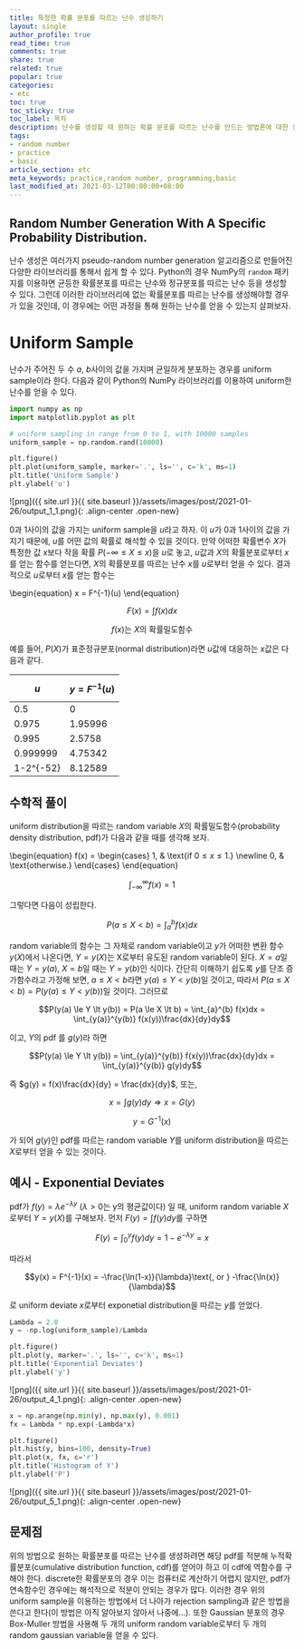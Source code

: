 ```yaml
---
title: 특정한 확률 분포를 따르는 난수 생성하기
layout: single
author_profile: true
read_time: true
comments: true
share: true
related: true
popular: true
categories:
- etc
toc: true
toc_sticky: true
toc_label: 목차
description: 난수를 생성할 때 원하는 확률 분포를 따르는 난수를 만드는 방법론에 대한 설명.
tags:
- random number
- practice
- basic
article_section: etc
meta_keywords: practice,random number, programming,basic
last_modified_at: 2021-03-12T00:00:00+08:00
---
```



## Random Number Generation With A Specific Probability Distribution.

난수 생성은 여러가지 pseudo-random number generation 알고리즘으로 만들어진 다양한 라이브러리를 통해서 쉽게 할 수 있다. Python의 경우 NumPy의 `random` 패키지를 이용하면 균등한 확률분포를 따르는 난수와 정규분포를 따르는 난수 등을 생성할 수 있다. 그런데 이러한 라이브러리에 없는 확률분포를 따르는 난수를 생성해야할 경우가 있을 것인데, 이 경우에는 어떤 과정을 통해 원하는 난수를 얻을 수 있는지 살펴보자.

# Uniform Sample

난수가 주어진 두 수 $a$, $b$사이의 값을 가지며 균일하게 분포하는 경우를 uniform sample이라 한다. 다음과 같이 Python의 NumPy 라이브러리를 이용하여 uniform한 난수를 얻을 수 있다.


```python
import numpy as np
import matplotlib.pyplot as plt

# uniform sampling in range from 0 to 1, with 10000 samples
uniform_sample = np.random.rand(10000)

plt.figure()
plt.plot(uniform_sample, marker='.', ls='', c='k', ms=1)
plt.title('Uniform Sample')
plt.ylabel('u')
```



![png]({{ site.url }}{{ site.baseurl }}/assets/images/post/2021-01-26/output_1_1.png){: .align-center .open-new}


0과 1사이의 값을 가지는 uniform sample을 $u$라고 하자. 이 $u$가 0과 1사이의 값을 가지기 때문에, $u$를 어떤 값의 확률로 해석할 수 있을 것이다. 만약 어떠한 확률변수 $X$가 특정한 값 $x$보다 작을 확률 $P(-\infty \le X \le x)$을 $u$로 놓고, $u$값과 $X$의 확률분포로부터 $x$를 얻는 함수를 얻는다면, $X$의 확률분포를 따르는 난수 $x$를 $u$로부터 얻을 수 있다. 결과적으로 $u$로부터 $x$를 얻는 함수는

\begin{equation}
x = F^{-1}(u)
\end{equation}

$$F(x) = \int f(x)dx$$

$$f(x) \text{는  } X\text{의  확률밀도함수}$$

예를 들어, $P(X)$가 표준정규분포(normal distribution)라면 $u$값에 대응하는 $x$값은 다음과 같다.

$u$ | $$y = F^{-1}(u)$$|
-------|--------|
0.5	| 0
0.975	| 1.95996
0.995	| 2.5758
0.999999	| 4.75342
1-2^{-52}	| 8.12589

## 수학적 풀이
uniform distribution을 따르는 random variable $X$의 확률밀도함수(probability density distribution, pdf)가 다음과 같을 때를 생각해 보자.

\begin{equation}
f(x) = \begin{cases}
1, & \text{if $0 \le x \le 1$.} \newline
0, & \text{otherwise.}
\end{cases}
\end{equation}

$$\int_{-\infty}^{\infty} f(x) = 1$$

그렇다면 다음이 성립한다.

$$P(a \le X \lt b) = \int_{a}^{b} f(x)dx$$

random variable의 함수는 그 자체로 random variable이고 $y$가 어떠한 변환 함수 $y(X)$에서 나온다면, $Y = y(X)$는 X로부터 유도된 random variable이 된다. $X=a$일 때는 $Y=y(a)$, $X=b$일 때는 $Y=y(b)$인 식이다.
간단히 이해하기 쉽도록 $y$를 단조 증가함수라고 가정해 보면, $a \le X \lt b$라면 $y(a) \le Y \lt y(b)$일 것이고, 따라서 $P(a \le X \lt b) = P(y(a) \le Y \lt y(b))$일 것이다.
그러므로

$$P(y(a) \le Y \lt y(b)) = P(a \le X \lt b) = \int_{a}^{b} f(x)dx = \int_{y(a)}^{y(b)} f(x(y))\frac{dx}{dy}dy$$

이고, $Y$의 pdf 를 $g(y)$라 하면

$$P(y(a) \le Y \lt y(b)) = \int_{y(a)}^{y(b)} f(x(y))\frac{dx}{dy}dx = \int_{y(a)}^{y(b)} g(y)dy$$

즉 $g(y) = f(x)\frac{dx}{dy} = \frac{dx}{dy}$, 또는,

$$x = \int g(y)dy \Rightarrow x=G(y) $$

$$y = G^{-1}(x)$$

가 되어 $g(y)$인 pdf를 따르는 random variable $Y$를 uniform distribution을 따르는 $X$로부터 얻을 수 있는 것이다.


## 예시 - Exponential Deviates

pdf가 $f(y) = \lambda e^{-\lambda y}$ ($\lambda \gt 0$는 y의 평균값이다) 일 때, uniform random variable $X$로부터 $Y = y(X)$를 구해보자. 먼저 $F(y) = \int f(y)dy$를 구하면

$$F(y) = \int_{0}^{y} f(y)dy = 1-e^{-\lambda y} = x$$

따라서

$$y(x) = F^{-1}(x) = -\frac{\ln(1-x)}{\lambda}\text{,  or  } -\frac{\ln(x)}{\lambda}$$

로 uniform deviate $x$로부터 exponetial distribution을 따르는 $y$를 얻었다.




```python
Lambda = 2.0
y = -np.log(uniform_sample)/Lambda

plt.figure()
plt.plot(y, marker='.', ls='', c='k', ms=1)
plt.title('Exponential Deviates')
plt.ylabel('y')
```





![png]({{ site.url }}{{ site.baseurl }}/assets/images/post/2021-01-26/output_4_1.png){: .align-center .open-new}



```python
x = np.arange(np.min(y), np.max(y), 0.001)
fx = Lambda * np.exp(-Lambda*x)

plt.figure()
plt.hist(y, bins=100, density=True)
plt.plot(x, fx, c='r')
plt.title('Histogram of Y')
plt.ylabel('P')
```






![png]({{ site.url }}{{ site.baseurl }}/assets/images/post/2021-01-26/output_5_1.png){: .align-center .open-new}





## 문제점

위의 방법으로 원하는 확률분포를 따르는 난수를 생성하려면 해당 pdf를 적분해 누적확률분포(cumulative distribution function, cdf)를 얻어야 하고 이 cdf에 역함수를 구해야 한다. discrete한 확률분포의 경우 이는 컴퓨터로 계산하기 어렵지 않지만, pdf가 연속함수인 경우에는 해석적으로 적분이 안되는 경우가 많다. 이러한 경우 위의 uniform sample을 이용하는 방법에서 더 나아가 rejection sampling과 같은 방법을 쓴다고 한다(이 방법은 아직 알아보지 않아서 나중에...). 또한 Gaussian 분포의 경우 Box-Muller 방법을 사용해 두 개의 uniform random variable로부터 두 개의 random gaussian variable을 얻을 수 있다.

